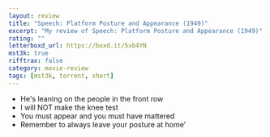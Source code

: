 ```yaml
---
layout: review
title: "Speech: Platform Posture and Appearance (1949)"
excerpt: "My review of Speech: Platform Posture and Appearance (1949)"
rating: ""
letterboxd_url: https://boxd.it/5xb4YN
mst3k: true
rifftrax: false
category: movie-review
tags: [mst3k, torrent, short]
---
```


- He's leaning on the people in the front row
- I will NOT make the knee test
- You must appear and you must have mattered
- Remember to always leave your posture at home'
